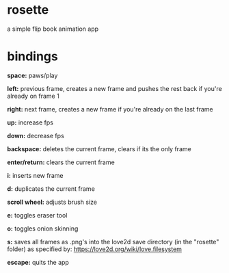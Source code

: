 # rosette

a simple flip book animation app

# bindings

**space:** paws/play

**left:** previous frame, creates a new frame and pushes the rest back if you're already on frame 1

**right:** next frame, creates a new frame if you're already on the last frame

**up:** increase fps

**down:** decrease fps

**backspace:** deletes the current frame, clears if its the only frame

**enter/return:** clears the current frame

**i:** inserts new frame

**d:** duplicates the current frame

**scroll wheel:** adjusts brush size

**e:** toggles eraser tool

**o:** toggles onion skinning

**s:** saves all frames as .png's into the love2d save directory (in the "rosette" folder) as specified by: https://love2d.org/wiki/love.filesystem

**escape:** quits the app
